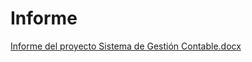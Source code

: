 # Informe
[Informe del proyecto Sistema de Gestión Contable.docx](https://github.com/user-attachments/files/20543217/Informe.del.proyecto.Sistema.de.Gestion.Contable.docx)
